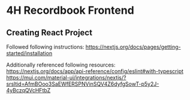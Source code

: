 # 4H Recordbook Frontend

## Creating React Project

Followed following instructions:
https://nextjs.org/docs/pages/getting-started/installation

Additionally referenced following resources:
https://nextjs.org/docs/app/api-reference/config/eslint#with-typescript
https://mui.com/material-ui/integrations/nextjs/?srsltid=AfmBOoo3SaEWfERSPNVinSQV4Z6dyfgSowT-p5y2J-4yBczqQVcHFtbZ
